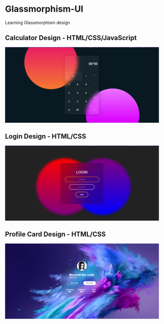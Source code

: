 # Glassmorphism-UI
Learning Glassmorphism design

## Calculator Design - HTML/CSS/JavaScript
![](/Projects_imgs/calculator.png?w=512)

## Login Design - HTML/CSS
![](/Projects_imgs/login.png?w=512)

## Profile Card Design - HTML/CSS
![](/Projects_imgs/profile-card.png?w=512)
